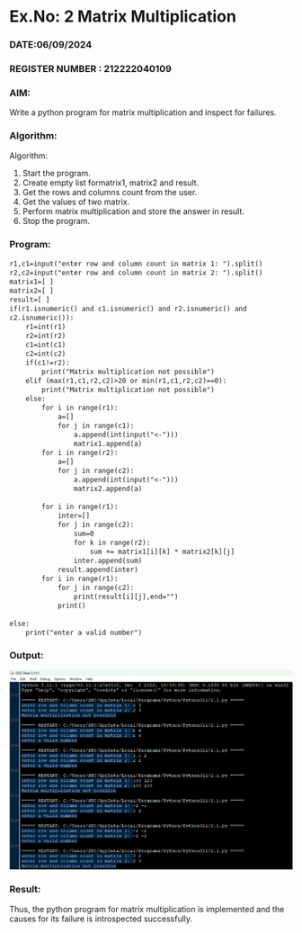 # Ex.No: 2   Matrix Multiplication 

### DATE:06/09/2024                                                                            
### REGISTER NUMBER : 212222040109

### AIM: 
Write a python program for matrix multiplication and inspect for failures.
 
### Algorithm:

Algorithm:
1. Start the program.
2. Create empty list formatrix1, matrix2 and result.
3. Get the rows and columns count from the user.
4. Get the values of two matrix.
5. Perform matrix multiplication and store the answer in result.
6. Stop the program.
### Program:
```
r1,c1=input("enter row and column count in matrix 1: ").split() 
r2,c2=input("enter row and column count in matrix 2: ").split() 
matrix1=[ ] 
matrix2=[ ] 
result=[ ] 
if(r1.isnumeric() and c1.isnumeric() and r2.isnumeric() and c2.isnumeric()):
    r1=int(r1)
    r2=int(r2)
    c1=int(c1)
    c2=int(c2) 
    if(c1!=r2): 
        print("Matrix multiplication not possible") 
    elif (max(r1,c1,r2,c2)>20 or min(r1,c1,r2,c2)==0): 
        print("Matrix multiplication not possible") 
    else: 
        for i in range(r1): 
            a=[] 
            for j in range(c1): 
                a.append(int(input("<-"))) 
                matrix1.append(a) 
        for i in range(r2):
            a=[] 
            for j in range(c2): 
                a.append(int(input("<-"))) 
                matrix2.append(a) 

        for i in range(r1): 
            inter=[] 
            for j in range(c2): 
                sum=0 
                for k in range(r2): 
                    sum += matrix1[i][k] * matrix2[k][j] 
                inter.append(sum) 
            result.append(inter) 
        for i in range(r1): 
            for j in range(c2): 
                print(result[i][j],end="") 
            print()
            
else: 
    print("enter a valid number")
```












### Output:


![alt text](2.png)



### Result:
Thus, the python program for matrix multiplication is implemented and the causes for its failure is introspected successfully.

